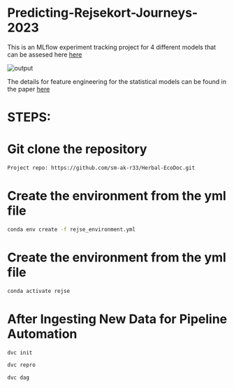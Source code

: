 # Predicting-Rejsekort-Journeys-2023
This is an MLflow experiment tracking project for 4 different models that can be assesed here [here](https://dagshub.com/smahasanulkarim/Predicting-Rejsekort-Price-Increase-2023.mlflow/#/compare-runs?runs=[%22b701e3cfda5647ab984e1c73733e0c45%22,%222c785a791b244b35b0c55fc33185d45d%22,%222a7a92eecfbe4f2d9910664a5dd1a21d%22,%22d5ba1442340c49c9badafad18e73ad20%22]&experiments=[%220%22])

![output](https://github.com/user-attachments/assets/87caf981-32dc-48e1-a2e9-048fafe7e889)

The details for feature engineering for the statistical models can be found in the paper [here](https://github.com/sm-ak-r33/Predicting-Rejsekort-Price-Increase-2023/blob/main/rejsekort.pdf)  

# STEPS:
# Git clone the repository

``` bash
Project repo: https://github.com/sm-ak-r33/Herbal-EcoDoc.git
```

# Create the environment from the yml file
``` bash
conda env create -f rejse_environment.yml
```

# Create the environment from the yml file
``` bash
conda activate rejse
```

# After Ingesting New Data for Pipeline Automation
``` bash
dvc init
```

``` bash
dvc repro
```

``` bash
dvc dag
```
